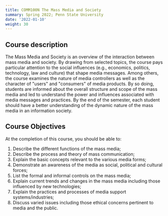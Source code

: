 ```yaml
---
title: COMM100N The Mass Media and Society
summary: Spring 2022; Penn State University
date: '2022-01-10'
weight: 30
---
```


## Course description

The Mass Media and Society is an overview of the interaction between mass media and society. By drawing from selected topics, the course pays particular attention to the social influences (e.g., economics, politics, technology, law and culture) that shape media messages. Among others, the course examines the nature of media controllers as well as the character of "users" and "consumers" of media products. By so doing, students are informed about the overall structure and scope of the mass media and led to understand the power and influences associated with media messages and practices. By the end of the semester, each student should have a better understanding of the dynamic nature of the mass media in an information society.

## Course Objectives

At the completion of this course, you should be able to:

1. Describe the different functions of the mass media;
2. Describe the process and theory of mass communication;
3. Explain the basic concepts relevant to the various media forms;
4. Demonstrate an awareness of the media as social, political and cultural forces;
5. List the formal and informal controls on the mass media;
6. Explain current trends and changes in the mass media including those influenced by new technologies;
7. Explain the practices and processes of media support systems/industries;
8. Discuss varied issues including those ethical concerns pertinent to media and the public.
